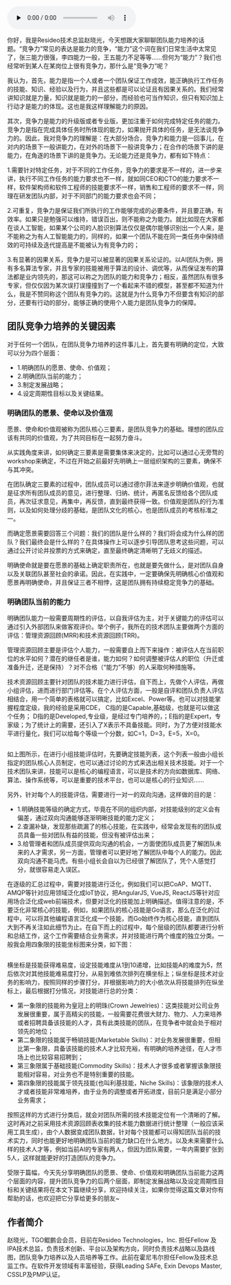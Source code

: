 <audio id="audio" title="第186讲 | 赵晓光：如何培养团队竞争力（上）" controls="" preload="none"><source id="mp3" src="https://static001.geekbang.org/resource/audio/d9/5e/d9f40fe78907643878e96d3ba3a4185e.mp3"></audio>

你好，我是Resideo技术总监赵晓光，今天想跟大家聊聊团队能力培养的话题。“竞争力”常见的表达是能力的竞争，“能力”这个词在我们日常生活中太常见了，张三能力很强，李四能力一般，王五能力不足等等……但何为“能力”？我们也经常听到某人在某岗位上很有竞争力，那什么是“竞争力”呢？

我认为，首先，能力是指一个人或者一个团队保证工作成效，能正确执行工作任务的技能、知识、经验以及行为，并且这些都是可以论证且有因果关系的。我们经常讲知识就是力量，知识就是能力的一部分，而经验也可当作知识，但只有知识加上行动才是能力的体现。这也是我这样理解能力的原因。

其次，竞争力是能力的升级版或者专业版，更加注重于如何完成特定任务的能力。竞争力是指在完成具体任务时所体现的能力，如果抛开具体的任务，是无法谈竞争力的。因此，我对竞争力的理解是：在大部分场合，竞争力和能力是一回事儿，在对内的场景下一般讲能力，在对外的场景下一般讲竞争力；在合作的场景下讲的是能力，在角逐的场景下讲的是竞争力。无论能力还是竞争力，都有如下特点：

1.需要针对特定任务，对于不同的工作任务，竞争力的要求是不一样的，进一步来讲，执行不同工作任务的能力要求也不一样，就如同CEO和CTO的能力要求不一样，软件架构师和软件工程师的技能要求不一样，销售和工程师的要求不一样，同理在研发团队内部，对于不同部门的能力要求也会不同；

2.可重复，竞争力是保证我们所执行的工作能够完成的必要条件，并且要正确，有效率。如果只是勉强可以维持，错误百出，则不能称之为能力。就比如现在大家都在谈人工智能，如果某个公司的人脸识别算法仅仅是偶尔能够识别出一个人来，是不能称之为有人工智能能力的，同样的，如果一个团队不能在同一类任务中保持绩效的可持续及迭代提高是不能被认为有竞争力的；

3.有显著的因果关系，竞争力是可以被显著的因果关系论证的。以AI团队为例，拥有多名算法专家，并且专家的技能被用于算法的设计、调优等，从而保证发布的算法都是业内领先的，那这可以称之为团队的能力和竞争力；相反，虽然团队有很多专家，但仅仅因为某次误打误撞撞到了一个看起来不错的模型，甚至都不知道为什么，我是不赞同称这个团队有竞争力的。这就是为什么竞争力不但要含有知识的部分，还要有行动的部分，能够正确的使用个人能力是团队竞争力的保障。

## 团队竞争力培养的关键因素

对于任何一个团队，在团队竞争力培养的这件事儿上，首先要有明确的定位，大致可以分为四个层面：

- 1.明确团队的愿景、使命、价值观；
- 2.明确团队当前的能力；
- 3.制定发展战略；
- 4.设定周期性目标以及关键结果。

### 明确团队的愿景、使命以及价值观

愿景、使命和价值观被称为团队核心三要素，是团队竞争力的基础。理想的团队应该有共同的价值观，为了共同目标在一起努力奋斗。

从实践角度来讲，如何确定三要素是需要集体来决定的，比如可以通过心无旁骛的workshop来确定，不过在开始之前最好先明确上一层组织架构的三要素，确保不与其冲突。

在团队确定三要素的过程中，团队成员可以通过德尔菲法来逐步明确价值观，也就是征求所有团队成员的意见，进行整理、归纳、统计，再匿名反馈给各个团队成员，再次征求意见，再集中，再反馈，直到最终获得一致。价值观是团队的行为准则，以及如何处理分歧的基础，是团队文化的核心，也是团队成员的考核标准之一。

而确定愿景需要回答三个问题：我们的团队是什么样的？我们将会成为什么样的团队？我们最终会是什么样的？在具体操作上可以逐步引导团队思考这些问题，可以通过公开讨论并投票的方式来确定，直至最终确定清晰明了无歧义的描述。

明确使命就是要在愿景的基础上确定职责所在，也就是要先做什么，是对团队自身以及关联团队甚至社会的承诺。因此，在实践中，一定要确保先明确核心价值观和愿景再明确使命，并且保证三者不相悖，这是团队拥有持续稳定竞争力的基础。

### 明确团队当前的能力

明确团队能力一般需要周期性的评估，以自我评估为主，对于关键能力的评估可以通过引入外部团队来做客观评价。举个例子，我所在的技术团队主要做两个方面的评估：管理资源回顾(MRR)和技术资源回顾(TRR)。

管理资源回顾主要是评估个人能力，一般需要自上而下来操作：被评估人在当前职位的水平如何？潜在的继任者是谁，能力如何？如何调整被评估人的职位（升迁或准备升迁，还是保持）？对不合格（“能力”不够）的人采取何种措施等。

技术资源回顾主要针对团队的技术能力进行评估，自下而上，先做个人评估，再做小组评估，进而进行部门评估等。在个人评估方面，一般是自评和团队负责人评估相结合，用一个简单的表格就可以搞定，比如Excel、Power等。也可以对技能掌握程度定级，我的经验是采用CDE， C指的是Capable,基础级，也就是可以做这个任务； D指的是Developed,专业级，是经过专门培养的，；E指的是Expert，专家级；为了统计上的需要，还引入了X表示不具备技能。同时，为了方便对技能水平进行量化，我们可以给每个等级一个分数，如C=1，D=3，E=5，X=0。

<img src="https://static001.geekbang.org/resource/image/3e/9b/3efe0dad37f522cc8043c4e2bdb9309b.jpg" alt="">

如上图所示，在进行小组技能评估时，先要确定技能列表，这个列表一般由小组长指定的团队核心人员制定，也可以通过讨论的方式来选出相关技术技能。对于一个技术团队来讲，技能可以是核心的编程语言，可以是技术的方向如数据库、网络、算法、操作系统等，可以是重要的技术平台，也可以是核心的行业知识……

另外，针对每个人的技能评估，需要进行一对一的双向沟通，这样做的目的是：

- 1.明确技能等级的确定方式，毕竟在不同的组织内部，对技能级别的定义会有偏差，通过双向沟通能够逐渐明晰技能的能力定义；
- 2.查漏补缺，发现那些疏漏了的核心技能，在实践中，经常会发现有的团队成员具备一些对团队有益的技能，但没有被评估出来；
- 3.给管理者和团队成员提供双向沟通的机会，一方面使团队成员更了解团队未来的人才需求，另一方面，管理者可以更好地了解团队中每个人的能力。因此双向沟通不能马虎。有些小组长会自以为已经很了解团队了，凭个人感觉打分，就很容易走入误区。

在逐级的汇总过程中，需要对技能进行泛化，例如我们可以把CoAP、MQTT、AMQP等针对应用领域泛化成IoT协议，把AngularJS, VueJS, ReactJS等针对应用场合泛化成web前端技术，但要对泛化的技能加上明确描述。值得注意的是，不要泛化非常核心的技能，例如，如果团队的核心技能是Go语言，那么在泛化的过程中，可以将其他编程语言泛化成一个技能，而Go始终作为核心技能，直到团队大到不再关注如此细节为止。在自下而上的过程中，每个层级的团队都要进行分析和总结工作，这个工作需要结合业务需求，并对技能进行两个维度的独立分类。一般我会用四象限的技能坐标图来分类，如下图：

<img src="https://static001.geekbang.org/resource/image/b7/4c/b7ed3d13b9386a169e3ce5dbb3706f4c.png" alt="">

横坐标是技能获得难易度，设定技能难度从1到10递增，比如技能A的难度为5，然后依次对其他技能难易度打分，从易到难依次排列在横坐标上；纵坐标是技术对业务的影响力，按照同样的步骤打分，并根据影响力的大小依次从将技能排列在纵坐标上，最后根据打分情况，对技能进行总的分类：

- 第一象限的技能称为皇冠上的明珠(Crown Jewelries)：这类技能对公司业务发展很重要，属于高精尖的技能，一般需要花费很大财力、物力、人力来培养或者招聘具备该技能的人才，具有此类技能的团队，在竞争者中就会处于相对领先的地位；
- 第二象限的技能属于畅销技能(Marketable Skills)：对业务发展很重要，但相比第一象限，具备该技能的技术人才比较充裕，有明确的培养途径，在人才市场上也比较容易招聘到；
- 第三象限属于基础技能(Commodity Skills)：技术人才很多或者掌握该象限技能相对容易，对业务也不是特别重要的技能。
- 第四象限的技能属于领先技能(也叫利基技能，Niche Skills)：该象限的技术人才或者技能非常难培养，由于业务的调整或者开拓进度，目前只是满足小部分业务需求；

按照这样的方式进行分类后，就会对团队所需的技术技能定位有一个清晰的了解。这时再对之前采用技术资源回顾表收集的技术能力数据进行统计整理（一般应该采用工具生成），由个人数据变成团队数据，针对每个技能都可以得知团队当前的技术实力，同时也能更好地明确团队当前的能力缺口在什么地方。以及未来需要什么样的技术人才等，例如当前AI的专家有两人，但因为团队需要，一年内需要扩张到5人，这样就能更好的打造团队的竞争力。

受限于篇幅，今天先分享明确团队的愿景、使命、价值观和明确团队当前能力这两个层面的内容，提升团队竞争力的后两个层面，即制定发展战略以及设定周期性目标和关键结果将在本文下篇继续分享，欢迎持续关注，如果你觉得这篇文章对你有帮助的话，也欢迎把它分享给更多的朋友~

## 作者简介

赵晓光，TGO鲲鹏会会员，目前在Resideo Technologies，Inc. 担任Fellow 及IPA技术总监，负责技术创新、平台以及架构方向，同时负责技术战略以及路线图，团队竞争力培养以及人员培养等工作。此前在霍尼韦尔担任Fellow及技术总监工作。在软件开发领域有丰富经验，获得Leading SAFe, Exin Devops Master, CSSLP及PMP认证。


